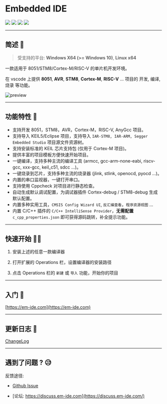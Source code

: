 # Embedded IDE

[![](https://vsmarketplacebadge.apphb.com/version/cl.eide.svg)](https://marketplace.visualstudio.com/items?itemName=CL.eide) [![](https://vsmarketplacebadge.apphb.com/installs/cl.eide.svg)](https://marketplace.visualstudio.com/items?itemName=CL.eide) [![](https://vsmarketplacebadge.apphb.com/downloads/cl.eide.svg)](https://marketplace.visualstudio.com/items?itemName=CL.eide) [![](https://vsmarketplacebadge.apphb.com/rating/cl.eide.svg)](https://marketplace.visualstudio.com/items?itemName=CL.eide)

***

## 简述 📑

> 受支持的平台: **Windows X64 (>= Windows 10)**, **Linux x64**

一款适用于 8051/STM8/Cortex-M/RISC-V 的单片机开发环境。

在 vscode 上提供 **8051**, **AVR**, **STM8**, **Cortex-M**, **RISC-V** ... 项目的 开发, 编译, 烧录 等功能。

![preview](https://docs.em-ide.com/preview.png)

***

## 功能特性 🎉

* 支持开发 8051，STM8，AVR，Cortex-M，RISC-V, AnyGcc 项目。
* 支持导入 KEIL5/Eclipse 项目，支持导入 `IAR-STM8, IAR-ARM, Segger Embedded Studio` 项目源文件资源树。
* 支持安装标准的 KEIL 芯片支持包 (仅用于 Cortex-M 项目)。
* 提供丰富的项目模板方便快速开始项目。
* 一键编译，支持多种主流的编译工具 (armcc, gcc-arm-none-eabi, riscv-gcc, xxx-gcc, keil_c51, sdcc ...)。
* 一键烧录到芯片，支持多种主流的烧录器 (jlink, stlink, openocd, pyocd ...)。
* 内置的串口监视器，一键打开串口。
* 支持使用 Cppcheck 对项目进行静态检查。
* 自动生成默认调试配置，为调试器插件 Cortex-debug / STM8-debug 生成默认配置。
* 内置多种实用工具，`CMSIS Config Wizard UI`, `反汇编查看`，`程序资源视图` ...
* 内置 C/C++ 插件的 `C/C++ IntelliSense Provider`，**无需配置** `c_cpp_properties.json` 即可获得源码跳转，补全提示功能。

***

## 快速开始 🏃‍♀️

1. 安装上述的任意一款编译器

2. 打开扩展的 Operations 栏，设置编译器的安装路径

3. 点击 Operations 栏的 `新建` 或 `导入` 功能，开始你的项目

***

## 入门 📖

[https://em-ide.com](https://em-ide.com)

***

## 更新日志 📌

[ChangeLog](https://marketplace.visualstudio.com/items/CL.eide/changelog)

***

## 遇到了问题 ? 😥

反馈途径: 

- [Github Issue](https://github.com/github0null/eide/issues)

- [论坛: https://discuss.em-ide.com](https://discuss.em-ide.com/)
